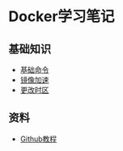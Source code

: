 # Docker学习笔记
## 基础知识
- [基础命令](/Docker/Use/Command.md)
- [镜像加速](/Docker/Use/DownloadSource.md)
- [更改时区](/Docker/Use/Time.md)

## 资料
- [Github教程](https://www.gitbook.com/book/yeasy/docker_practice/details)